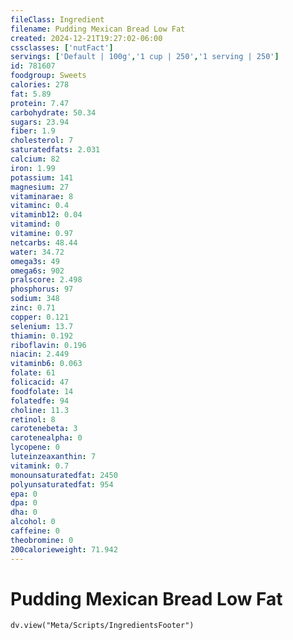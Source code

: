 ```yaml
---
fileClass: Ingredient
filename: Pudding Mexican Bread Low Fat
created: 2024-12-21T19:27:02-06:00
cssclasses: ['nutFact']
servings: ['Default | 100g','1 cup | 250','1 serving | 250']
id: 781607
foodgroup: Sweets
calories: 278
fat: 5.89
protein: 7.47
carbohydrate: 50.34
sugars: 23.94
fiber: 1.9
cholesterol: 7
saturatedfats: 2.031
calcium: 82
iron: 1.99
potassium: 141
magnesium: 27
vitaminarae: 8
vitaminc: 0.4
vitaminb12: 0.04
vitamind: 0
vitamine: 0.97
netcarbs: 48.44
water: 34.72
omega3s: 49
omega6s: 902
pralscore: 2.498
phosphorus: 97
sodium: 348
zinc: 0.71
copper: 0.121
selenium: 13.7
thiamin: 0.192
riboflavin: 0.196
niacin: 2.449
vitaminb6: 0.063
folate: 61
folicacid: 47
foodfolate: 14
folatedfe: 94
choline: 11.3
retinol: 8
carotenebeta: 3
carotenealpha: 0
lycopene: 0
luteinzeaxanthin: 7
vitamink: 0.7
monounsaturatedfat: 2450
polyunsaturatedfat: 954
epa: 0
dpa: 0
dha: 0
alcohol: 0
caffeine: 0
theobromine: 0
200calorieweight: 71.942
---
```


# Pudding Mexican Bread Low Fat

```dataviewjs
dv.view("Meta/Scripts/IngredientsFooter")
```
